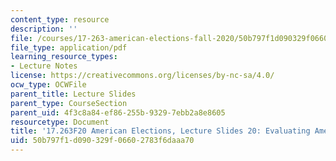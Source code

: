 ```yaml
---
content_type: resource
description: ''
file: /courses/17-263-american-elections-fall-2020/50b797f1d090329f06602783f6daaa70_MIT17_263F20_Lec20.pdf
file_type: application/pdf
learning_resource_types:
- Lecture Notes
license: https://creativecommons.org/licenses/by-nc-sa/4.0/
ocw_type: OCWFile
parent_title: Lecture Slides
parent_type: CourseSection
parent_uid: 4f3c8a84-ef86-255b-9329-7ebb2a8e8605
resourcetype: Document
title: '17.263F20 American Elections, Lecture Slides 20: Evaluating American Democracy'
uid: 50b797f1-d090-329f-0660-2783f6daaa70
---
```

